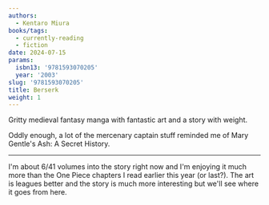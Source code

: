```yaml
---
authors:
  - Kentaro Miura
books/tags:
  - currently-reading
  - fiction
date: 2024-07-15
params:
  isbn13: '9781593070205'
  year: '2003'
slug: '9781593070205'
title: Berserk
weight: 1
---
```


Gritty medieval fantasy manga with fantastic art and a story with weight.

<!--more-->

Oddly enough, a lot of the mercenary captain stuff reminded me of Mary Gentle's Ash: A Secret History.  

--- 

I'm about 6/41 volumes into the story right now and I'm enjoying it much more than the One Piece chapters I read earlier this year (or last?). The art is leagues better and the story is much more interesting but we'll see where it goes from here.
